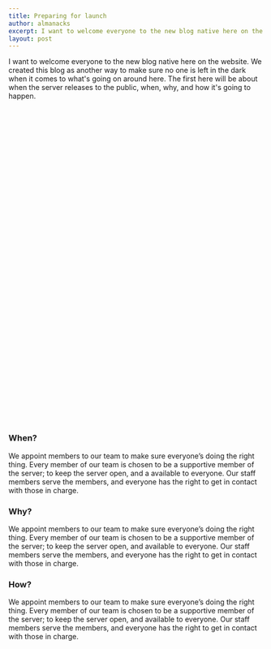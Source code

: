 ```yaml
---
title: Preparing for launch
author: almanacks
excerpt: I want to welcome everyone to the new blog native here on the website. We created this blog as another way to make sure no one is left in the dark when it comes to what's going on around here. The first here will be about when the server releases to the public, when, why, and how it's going to happen.
layout: post
---
```


I want to welcome everyone to the new blog native here on the website. We created this blog as another way to make sure no one is left in the dark when it comes to what's going on around here. The first here will be about when the server releases to the public, when, why, and how it's going to happen.

<section class="usa-hero" style="background-image: url('https://novelmc.net/assets/img/hero/h9qmclx8Hg.png'); margin-top: 5rem; margin-bottom: 6rem; position: relative; width: 70vw; height: 30rem;">
</section>

### When?
We appoint members to our team to make sure everyone’s doing the right thing. Every member of our team is chosen to be a supportive member of the server; to keep the server open, and a  available to everyone. Our staff members serve the members, and everyone has the right to get in contact with those in charge.

### Why?
We appoint members to our team to make sure everyone’s doing the right thing. Every member of our team is chosen to be a supportive member of the server; to keep the server open, and available to everyone. Our staff members serve the members, and everyone has the right to get in contact with those in charge.

### How?
We appoint members to our team to make sure everyone’s doing the right thing. Every member of our team is chosen to be a supportive member of the server; to keep the server open, and available to everyone. Our staff members serve the members, and everyone has the right to get in contact with those in charge.
